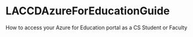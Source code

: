 # LACCDAzureForEducationGuide
How to access your Azure for Education portal as a CS Student or Faculty
